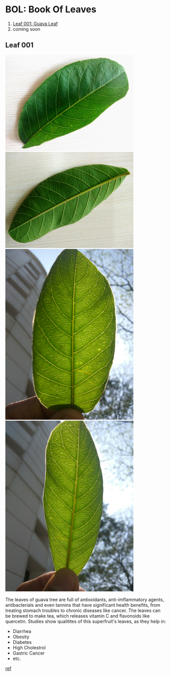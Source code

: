 # BOL: Book Of Leaves

1. [Leaf 001: Guava Leaf](#leaf-001)
2. coming soon

## Leaf 001

<img src="images/l1_guava_1.jpg" width="400"> <img src="images/l1_guava_2.jpg" width="400"> 
<img src="images/l1_guava_3.jpg" width="400"> <img src="images/l1_guava_4.jpg" width="400">

The leaves of guava tree are full of antioxidants, anti-imflammatory agents, antibacterials and even tannins that have significant health benefits, from treating stomach troubles to chronic diseases like cancer.
The leaves can be brewed to make tea, which releases vitamin C and flavonoids like quercetin. Studies show qualitites of this superfruit's leaves, as they help in:

* Diarrhea
* Obesity
* Diabetes
* High Cholestrol
* Gastric Cancer 
* etc.

[ref](https://www.medicaldaily.com/6-health-benefits-guava-leaves-treating-diarrhea-cancer-353666)




